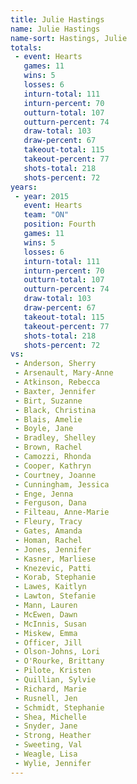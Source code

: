 ```yaml
---
title: Julie Hastings
name: Julie Hastings
name-sort: Hastings, Julie
totals:
 - event: Hearts
   games: 11
   wins: 5
   losses: 6
   inturn-total: 111
   inturn-percent: 70
   outturn-total: 107
   outturn-percent: 74
   draw-total: 103
   draw-percent: 67
   takeout-total: 115
   takeout-percent: 77
   shots-total: 218
   shots-percent: 72
years:
 - year: 2015
   event: Hearts
   team: "ON"
   position: Fourth
   games: 11
   wins: 5
   losses: 6
   inturn-total: 111
   inturn-percent: 70
   outturn-total: 107
   outturn-percent: 74
   draw-total: 103
   draw-percent: 67
   takeout-total: 115
   takeout-percent: 77
   shots-total: 218
   shots-percent: 72
vs:
 - Anderson, Sherry
 - Arsenault, Mary-Anne
 - Atkinson, Rebecca
 - Baxter, Jennifer
 - Birt, Suzanne
 - Black, Christina
 - Blais, Amelie
 - Boyle, Jane
 - Bradley, Shelley
 - Brown, Rachel
 - Camozzi, Rhonda
 - Cooper, Kathryn
 - Courtney, Joanne
 - Cunningham, Jessica
 - Enge, Jenna
 - Ferguson, Dana
 - Filteau, Anne-Marie
 - Fleury, Tracy
 - Gates, Amanda
 - Homan, Rachel
 - Jones, Jennifer
 - Kasner, Marliese
 - Knezevic, Patti
 - Korab, Stephanie
 - Lawes, Kaitlyn
 - Lawton, Stefanie
 - Mann, Lauren
 - McEwen, Dawn
 - McInnis, Susan
 - Miskew, Emma
 - Officer, Jill
 - Olson-Johns, Lori
 - O'Rourke, Brittany
 - Pilote, Kristen
 - Quillian, Sylvie
 - Richard, Marie
 - Rusnell, Jen
 - Schmidt, Stephanie
 - Shea, Michelle
 - Snyder, Jane
 - Strong, Heather
 - Sweeting, Val
 - Weagle, Lisa
 - Wylie, Jennifer
---
```

